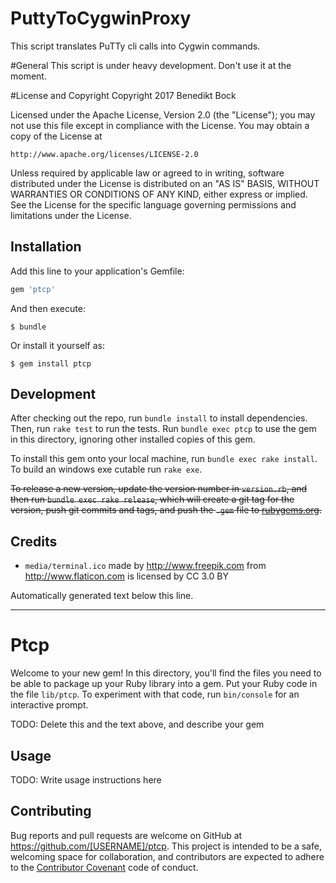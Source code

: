 # PuttyToCygwinProxy
This script translates PuTTy cli calls into Cygwin commands.

#General
This script is under heavy development. Don't use it at the moment.

#License and Copyright
Copyright 2017 Benedikt Bock

Licensed under the Apache License, Version 2.0 (the "License");
you may not use this file except in compliance with the License.
You may obtain a copy of the License at

    http://www.apache.org/licenses/LICENSE-2.0

Unless required by applicable law or agreed to in writing, software
distributed under the License is distributed on an "AS IS" BASIS,
WITHOUT WARRANTIES OR CONDITIONS OF ANY KIND, either express or implied.
See the License for the specific language governing permissions and
limitations under the License.

## Installation

Add this line to your application's Gemfile:

```ruby
gem 'ptcp'
```

And then execute:

    $ bundle

Or install it yourself as:

    $ gem install ptcp

## Development

After checking out the repo, run `bundle install` to install dependencies. Then, run `rake test` to run the tests. Run `bundle exec ptcp` to use the gem in this directory, ignoring other installed copies of this gem.

To install this gem onto your local machine, run `bundle exec rake install`. To build an windows exe
cutable run `rake exe`.

~~To release a new version, update the version number in `version.rb`, and then run `bundle exec rake release`, which will create a git tag for the version, push git commits and tags, and push the `.gem` file to [rubygems.org](https://rubygems.org).~~

## Credits

* `media/terminal.ico` made by http://www.freepik.com from http://www.flaticon.com is licensed by CC 3.0 BY


Automatically generated text below this line.
***

# Ptcp
Welcome to your new gem! In this directory, you'll find the files you need to be able to package up your Ruby library into a gem. Put your Ruby code in the file `lib/ptcp`. To experiment with that code, run `bin/console` for an interactive prompt.

TODO: Delete this and the text above, and describe your gem

## Usage

TODO: Write usage instructions here

## Contributing

Bug reports and pull requests are welcome on GitHub at https://github.com/[USERNAME]/ptcp. This project is intended to be a safe, welcoming space for collaboration, and contributors are expected to adhere to the [Contributor Covenant](http://contributor-covenant.org) code of conduct.

